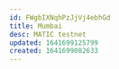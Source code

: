 ```yaml
---
id: FWgbIXNqhPzJjVj4ebhGd
title: Mumbai
desc: MATIC testnet
updated: 1641699125799
created: 1641699082633
---
```


 
